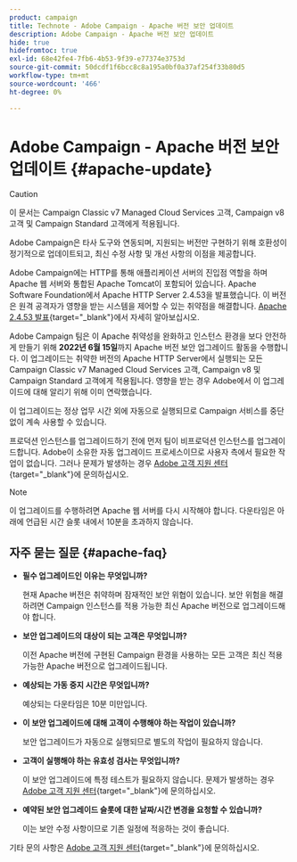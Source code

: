 ```yaml
---
product: campaign
title: Technote - Adobe Campaign - Apache 버전 보안 업데이트
description: Adobe Campaign - Apache 버전 보안 업데이트
hide: true
hidefromtoc: true
exl-id: 68e42fe4-7fb6-4b53-9f39-e77374e3753d
source-git-commit: 50dcdf1f6bcc8c8a195a0bf0a37af254f33b80d5
workflow-type: tm+mt
source-wordcount: '466'
ht-degree: 0%

---
```


# Adobe Campaign - Apache 버전 보안 업데이트 {#apache-update}

>[!CAUTION]
>이 문서는 Campaign Classic v7 Managed Cloud Services 고객, Campaign v8 고객 및 Campaign Standard 고객에게 적용됩니다.

Adobe Campaign은 타사 도구와 연동되며, 지원되는 버전만 구현하기 위해 호환성이 정기적으로 업데이트되고, 최신 수정 사항 및 개선 사항의 이점을 제공합니다.

Adobe Campaign에는 HTTP를 통해 애플리케이션 서버의 진입점 역할을 하며 Apache 웹 서버와 통합된 Apache Tomcat이 포함되어 있습니다. Apache Software Foundation에서 Apache HTTP Server 2.4.53을 발표했습니다. 이 버전은 원격 공격자가 영향을 받는 시스템을 제어할 수 있는 취약점을 해결합니다. [Apache 2.4.53 발표](https://downloads.apache.org/httpd/Announcement2.4.html){target="_blank"}에서 자세히 알아보십시오.

Adobe Campaign 팀은 이 Apache 취약성을 완화하고 인스턴스 환경을 보다 안전하게 만들기 위해 **2022년 6월 15일**&#x200B;까지 Apache 버전 보안 업그레이드 활동을 수행합니다. 이 업그레이드는 취약한 버전의 Apache HTTP Server에서 실행되는 모든 Campaign Classic v7 Managed Cloud Services 고객, Campaign v8 및 Campaign Standard 고객에게 적용됩니다. 영향을 받는 경우 Adobe에서 이 업그레이드에 대해 알리기 위해 이미 연락했습니다.

이 업그레이드는 정상 업무 시간 외에 자동으로 실행되므로 Campaign 서비스를 중단 없이 계속 사용할 수 있습니다.

프로덕션 인스턴스를 업그레이드하기 전에 먼저 팀이 비프로덕션 인스턴스를 업그레이드합니다. Adobe이 소유한 자동 업그레이드 프로세스이므로 사용자 측에서 필요한 작업이 없습니다. 그러나 문제가 발생하는 경우 [Adobe 고객 지원 센터](https://experienceleague.adobe.com/?support-solution=Campaign#support){target="_blank"}에 문의하십시오.


>[!NOTE]
>이 업그레이드를 수행하려면 Apache 웹 서버를 다시 시작해야 합니다. 다운타임은 아래에 언급된 시간 슬롯 내에서 10분을 초과하지 않습니다.
> 

## 자주 묻는 질문 {#apache-faq}

* **필수 업그레이드인 이유는 무엇입니까?**

  현재 Apache 버전은 취약하며 잠재적인 보안 위협이 있습니다. 보안 위험을 해결하려면 Campaign 인스턴스를 적용 가능한 최신 Apache 버전으로 업그레이드해야 합니다.


* **보안 업그레이드의 대상이 되는 고객은 무엇입니까?**

  이전 Apache 버전에 구현된 Campaign 환경을 사용하는 모든 고객은 최신 적용 가능한 Apache 버전으로 업그레이드됩니다.

* **예상되는 가동 중지 시간은 무엇입니까?**

  예상되는 다운타임은 10분 미만입니다.

* **이 보안 업그레이드에 대해 고객이 수행해야 하는 작업이 있습니까?**

  보안 업그레이드가 자동으로 실행되므로 별도의 작업이 필요하지 않습니다.

* **고객이 실행해야 하는 유효성 검사는 무엇입니까?**

  이 보안 업그레이드에 특정 테스트가 필요하지 않습니다. 문제가 발생하는 경우 [Adobe 고객 지원 센터](https://experienceleague.adobe.com/?support-solution=Campaign#support){target="_blank"}에 문의하십시오.


* **예약된 보안 업그레이드 슬롯에 대한 날짜/시간 변경을 요청할 수 있습니까?**

  이는 보안 수정 사항이므로 기존 일정에 적응하는 것이 좋습니다.


기타 문의 사항은 [Adobe 고객 지원 센터](https://experienceleague.adobe.com/?support-solution=Campaign#support){target="_blank"}에 문의하십시오.
